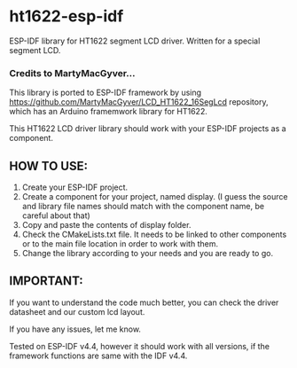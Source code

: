 # ht1622-esp-idf
ESP-IDF library for HT1622 segment LCD driver. Written for a special segment LCD.


### Credits to MartyMacGyver...
This library is ported to ESP-IDF framework by using https://github.com/MartyMacGyver/LCD_HT1622_16SegLcd repository, which has an Arduino framemwork library for HT1622. 

This HT1622 LCD driver library should work with your ESP-IDF projects as a component.



## HOW TO USE:
1. Create your ESP-IDF project.
2. Create a component for your project, named display. (I guess the source and library file names should match with the component name, be careful about that)
3. Copy and paste the contents of display folder. 
4. Check the CMakeLists.txt file. It needs to be linked to other components or to the main file location in order to work with them.
5. Change the library according to your needs and you are ready to go.



## IMPORTANT:
If you want to understand the code much better, you can check the driver datasheet and our custom lcd layout.



If you have any issues, let me know.


Tested on ESP-IDF v4.4, however it should work with all versions, if the framework functions are same with the IDF v4.4.
